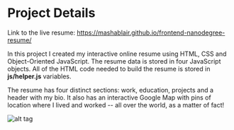 # Project Details

Link to the live resume: https://mashablair.github.io/frontend-nanodegree-resume/

In this project I created my interactive online resume using HTML, CSS and Object-Oriented JavaScript.  The resume data is stored in four JavaScript objects. All of the HTML code needed to build the resume is stored in **js/helper.js** variables. 

The resume has four distinct sections: work, education, projects and a header with my bio. It also has an interactive Google Map with pins of location where I lived and worked -- all over the world, as a matter of fact!  

![alt tag](https://github.com/mashablair/frontend-nanodegree-resume/blob/master/online-resume.png)

